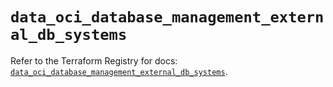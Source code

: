 # `data_oci_database_management_external_db_systems`

Refer to the Terraform Registry for docs: [`data_oci_database_management_external_db_systems`](https://registry.terraform.io/providers/oracle/oci/7.19.0/docs/data-sources/database_management_external_db_systems).
